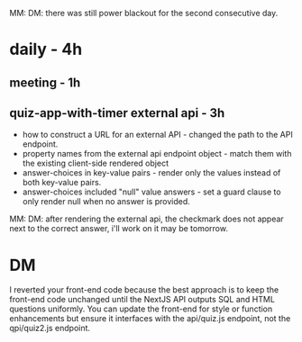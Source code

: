 MM: DM: there was still power blackout for the second consecutive day.
# daily - 4h

## meeting - 1h

## quiz-app-with-timer external api - 3h

* how to construct a URL for an external API - changed the path to the API endpoint.
* property names from the external api endpoint object - match them with the existing client-side rendered object
* answer-choices in key-value pairs - render only the values instead of both key-value pairs.
* answer-choices included "null" value answers - set a guard clause to only render null when no answer is provided.

MM: DM: after rendering the external api, the checkmark does not appear next to the correct answer, i'll work on it may be tomorrow.

# DM

I reverted your front-end code because the best approach is to keep the front-end code unchanged until the NextJS API outputs SQL and HTML questions uniformly. You can update the front-end for style or function enhancements but ensure it interfaces with the api/quiz.js endpoint, not the qpi/quiz2.js endpoint.





